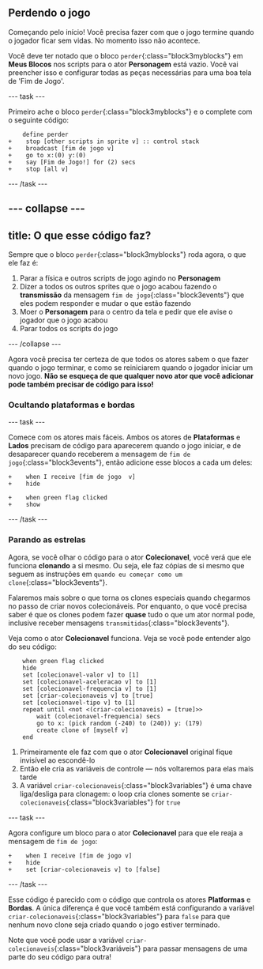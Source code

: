 ## Perdendo o jogo

Começando pelo início! Você precisa fazer com que o jogo termine quando o jogador ficar sem vidas. No momento isso não acontece.

Você deve ter notado que o bloco `perder`{:class="block3myblocks"} em **Meus Blocos** nos scripts para o ator **Personagem** está vazio. Você vai preencher isso e configurar todas as peças necessárias para uma boa tela de 'Fim de Jogo'.

--- task ---

Primeiro ache o bloco `perder`{:class="block3myblocks"} e o complete com o seguinte código:

```blocks3
    define perder
+    stop [other scripts in sprite v] :: control stack
+    broadcast [fim de jogo v]
+    go to x:(0) y:(0)
+    say [Fim de Jogo!] for (2) secs
+    stop [all v]
```

--- /task ---

--- collapse ---
---
title: O que esse código faz?
---

Sempre que o bloco `perder`{:class="block3myblocks"} roda agora, o que ele faz é:

1. Parar a física e outros scripts de jogo agindo no **Personagem**
2. Dizer a todos os outros sprites que o jogo acabou fazendo o **transmissão** da mensagem `fim de jogo`{:class="block3events"} que eles podem responder e mudar o que estão fazendo
3. Moer o **Personagem** para o centro da tela e pedir que ele avise o jogador que o jogo acabou
4. Parar todos os scripts do jogo

--- /collapse ---

Agora você precisa ter certeza de que todos os atores sabem o que fazer quando o jogo terminar, e como se reiniciarem quando o jogador iniciar um novo jogo. **Não se esqueça de que qualquer novo ator que você adicionar pode também precisar de código para isso!**

### Ocultando plataformas e bordas

--- task ---

Comece com os atores mais fáceis. Ambos os atores de **Plataformas** e **Lados** precisam de código para aparecerem quando o jogo iniciar, e de desaparecer quando receberem a mensagem de `fim de jogo`{:class="block3events"}, então adicione esse blocos a cada um deles:

```blocks3
+    when I receive [fim de jogo  v]
+    hide
```

```blocks3
+    when green flag clicked
+    show
```

--- /task ---

### Parando as estrelas

Agora, se você olhar o código para o ator **Colecionavel**, você verá que ele funciona **clonando** a si mesmo. Ou seja, ele faz cópias de si mesmo que seguem as instruções em `quando eu começar como um clone`{:class="block3events"}.

Falaremos mais sobre o que torna os clones especiais quando chegarmos no passo de criar novos colecionáveis. Por enquanto, o que você precisa saber é que os clones podem fazer **quase** tudo o que um ator normal pode, inclusive receber mensagens `transmitidas`{:class="block3events"}.

Veja como o ator **Colecionavel** funciona. Veja se você pode entender algo do seu código:

```blocks3
    when green flag clicked
    hide
    set [colecionavel-valor v] to [1]
    set [colecionavel-aceleracao v] to [1]
    set [colecionavel-frequencia v] to [1]
    set [criar-colecionaveis v] to [true]
    set [colecionavel-tipo v] to [1]
    repeat until <not <(criar-colecionaveis) = [true]>>
        wait (colecionavel-frequencia) secs
        go to x: (pick random (-240) to (240)) y: (179)
        create clone of [myself v]
    end
```

1. Primeiramente ele faz com que o ator **Colecionavel** original fique invisível ao escondê-lo
2. Então ele cria as variáveis de controle — nós voltaremos para elas mais tarde
3. A variável `criar-colecionaveis`{:class="block3variables"} é uma chave liga/desliga para clonagem: o loop cria clones somente se `criar-colecionaveis`{:class="block3variables"} for `true`

--- task ---

Agora configure um bloco para o ator **Colecionavel** para que ele reaja a mensagem de `fim de jogo`:

```blocks3
+    when I receive [fim de jogo v]
+    hide
+    set [criar-colecionaveis v] to [false]
```

--- /task ---

Esse código é parecido com o código que controla os atores **Platformas** e **Bordas**. A única diferença é que você também está configurando a variável `criar-colecionaveis`{:class="block3variables"} para `false` para que nenhum novo clone seja criado quando o jogo estiver terminado.

Note que você pode usar a variável `criar-colecionaveis`{:class="block3variáveis"} para passar mensagens de uma parte do seu código para outra!